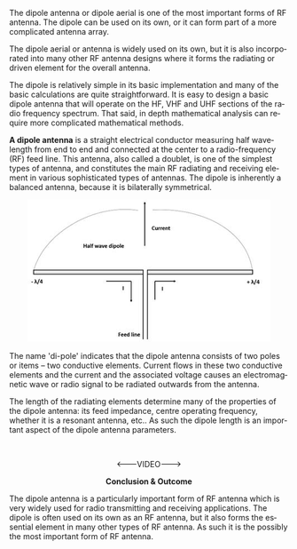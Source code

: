 <html xmlns:v="urn:schemas-microsoft-com:vml"
xmlns:o="urn:schemas-microsoft-com:office:office"
xmlns:w="urn:schemas-microsoft-com:office:word"
xmlns:m="http://schemas.microsoft.com/office/2004/12/omml"
xmlns="http://www.w3.org/TR/REC-html40">


<body lang=EN-US style='tab-interval:36.0pt'>

<div class=WordSection1>

<p class=MsoNormal>The dipole antenna or dipole aerial is one of the most
important forms of RF antenna. The dipole can be used on its own, or it can
form part of a more complicated antenna array.<o:p></o:p></p>

<p class=MsoNormal>The dipole aerial or antenna is widely used on its own, but
it is also incorporated into many other RF antenna designs where it forms the
radiating or driven element for the overall antenna.<o:p></o:p></p>

<p class=MsoNormal>The dipole is relatively simple in its basic implementation
and many of the basic calculations are quite straightforward. It is easy to
design a basic dipole antenna that will operate on the HF, VHF and UHF sections
of the radio frequency spectrum. That said, in depth mathematical analysis can
require more complicated mathematical methods.</p>

<p class=MsoNormal><b>A dipole antenna</b> is a straight electrical conductor
measuring half wavelength from end to end and connected at the center to a
radio-frequency (RF) feed line. This antenna, also called a doublet, is one of
the simplest types of antenna, and constitutes the main RF radiating and
receiving element in various sophisticated types of antennas. The dipole is
inherently a balanced antenna, because it is bilaterally symmetrical.</p>

<p class=MsoNormal align=center style='text-align:center'><span
style='mso-no-proof:yes'><!--[if gte vml 1]><v:shapetype id="_x0000_t75"
 coordsize="21600,21600" o:spt="75" o:preferrelative="t" path="m@4@5l@4@11@9@11@9@5xe"
 filled="f" stroked="f">
 <v:stroke joinstyle="miter"/>
 <v:formulas>
  <v:f eqn="if lineDrawn pixelLineWidth 0"/>
  <v:f eqn="sum @0 1 0"/>
  <v:f eqn="sum 0 0 @1"/>
  <v:f eqn="prod @2 1 2"/>
  <v:f eqn="prod @3 21600 pixelWidth"/>
  <v:f eqn="prod @3 21600 pixelHeight"/>
  <v:f eqn="sum @0 0 1"/>
  <v:f eqn="prod @6 1 2"/>
  <v:f eqn="prod @7 21600 pixelWidth"/>
  <v:f eqn="sum @8 21600 0"/>
  <v:f eqn="prod @7 21600 pixelHeight"/>
  <v:f eqn="sum @10 21600 0"/>
 </v:formulas>
 <v:path o:extrusionok="f" gradientshapeok="t" o:connecttype="rect"/>
 <o:lock v:ext="edit" aspectratio="t"/>
</v:shapetype><v:shape id="Picture_x0020_1" o:spid="_x0000_i1025" type="#_x0000_t75"
 style='width:329.25pt;height:192pt;visibility:visible;mso-wrap-style:square'>
 <v:imagedata src="theory_files/image001.png" o:title=""/>
</v:shape><![endif]--><![if !vml]><img width=439 height=256
src="theory_files/image002.jpg" v:shapes="Picture_x0020_1"><![endif]></span></p>

<p class=MsoNormal>The name 'di-pole' indicates that the dipole antenna
consists of two poles or items – two conductive elements. Current flows in
these two conductive elements and the current and the associated voltage causes
an electromagnetic wave or radio signal to be radiated outwards from the
antenna.</p>

<p class=MsoNormal>The length of the radiating elements determine many of the
properties of the dipole antenna: its feed impedance, <span class=SpellE>centre</span>
operating frequency, whether it is a resonant antenna, <span class=GramE>etc..</span>
As such the dipole length is an important aspect of the dipole antenna
parameters.<o:p></o:p></p>

<p class=MsoNormal align=center style='text-align:center'><o:p>&nbsp;</o:p></p>

<p class=MsoNormal align=center><---VIDEO---></p>

<p class=MsoNormal align=center style='text-align:center'><b>Conclusion & Outcome<o:p></o:p></b></p>

<p class=MsoNormal>The dipole antenna is a particularly important form of RF antenna which is very widely used for radio transmitting and receiving applications. The dipole is often used on its own as an RF antenna, but it also forms the essential element in many other types of RF antenna. As such it is the possibly the most important form of RF antenna.</p>


</div>

</body>

</html>
